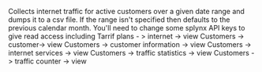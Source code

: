 Collects internet traffic for active customers over a given date range and dumps it to a csv file.  If the range isn't specified then defaults to the previous calendar month.
You'll need to change some splynx API keys to give read access including 
Tarrif plans - > internet -> view
Customers -> customer-> view
Customers -> customer information -> view
Customers -> internet services -> view
Customers -> traffic statistics -> view
Customers -> traffic counter -> view
